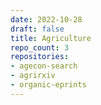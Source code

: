 ```yaml
---
date: 2022-10-28
draft: false
title: Agriculture
repo_count: 3
repositories:
- agecon-search
- agrirxiv
- organic-eprints
---
```



